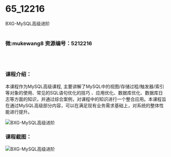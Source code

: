# 65_12216
BXG-MySQL高级进阶
<br/></br>
<h3>微:mukewang8 资源编号：5212216</h3>
<br/></br>
<h3>课程介绍：</h3>
<p>本课程作为MySQL高级课程, 主要讲解了MySQL中的视图/存储过程/触发器/索引等对象的使用、常见的SQL语句优化的技巧 、应用优化、数据库优化、数据库日志等方面的知识，并通过综合案例，对课程中的知识进行一个整合应用。本课程旨在通过MySQL高级部分内容，可以在满足现有业务需求基础上，对系统的整体性能进行提升。</p>
<p><img src="https://www.ko996.com/wp-content/uploads/img/2020/04/2-70.png" alt="BXG-MySQL高级进阶"></p>
<div class="info-desc">
<h3>课程截图：</h3>
<p><img src="https://www.ko996.com/wp-content/uploads/img/2020/04/1-103.png" alt="BXG-MySQL高级进阶"></p>


			
<p>&nbsp;</p>
</div>
